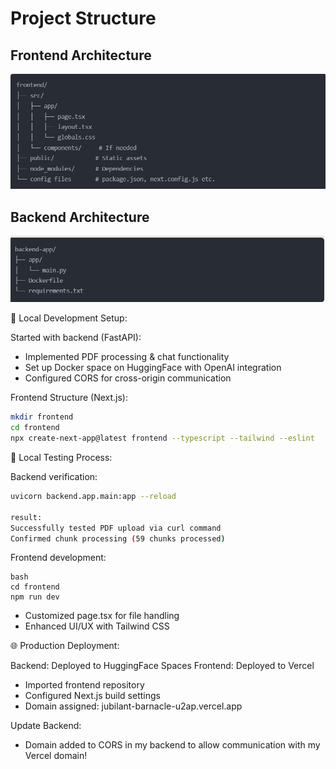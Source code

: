 
# Project Structure

## Frontend Architecture
![Frontend Structure](frontend-app-structure.png)

## Backend Architecture 
![Backend Structure](backend-app-structure.png)



🔧 Local Development Setup:

Started with backend (FastAPI):

- Implemented PDF processing & chat functionality
- Set up Docker space on HuggingFace with OpenAI integration
- Configured CORS for cross-origin communication


Frontend Structure (Next.js):
```bash
mkdir frontend
cd frontend
npx create-next-app@latest frontend --typescript --tailwind --eslint
```


🧪 Local Testing Process:

Backend verification:

```bash
uvicorn backend.app.main:app --reload

result:
Successfully tested PDF upload via curl command
Confirmed chunk processing (59 chunks processed)
```

Frontend development:

```
bash
cd frontend
npm run dev
```

- Customized page.tsx for file handling
- Enhanced UI/UX with Tailwind CSS



🌐 Production Deployment:

Backend: Deployed to HuggingFace Spaces
Frontend: Deployed to Vercel

- Imported frontend repository
- Configured Next.js build settings
- Domain assigned: jubilant-barnacle-u2ap.vercel.app

Update Backend: 
- Domain added to CORS in my backend to allow communication with my Vercel domain!
